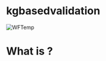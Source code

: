 # kgbasedvalidation

![WFTemp](https://github.com/collaborativebioinformatics/kgbasedvalidation/assets/71843044/f048b14d-ce45-4257-8618-4f156ff48005)


# What is <this software>?

